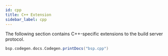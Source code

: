 ```yaml
---
id: cpp
title: C++ Extension
sidebar_label: cpp
---
```


The following section contains C++-specific extensions to the build server
protocol.

```scala mdoc:passthrough
bsp.codegen.docs.Codegen.printDocs("bsp.cpp")
```
